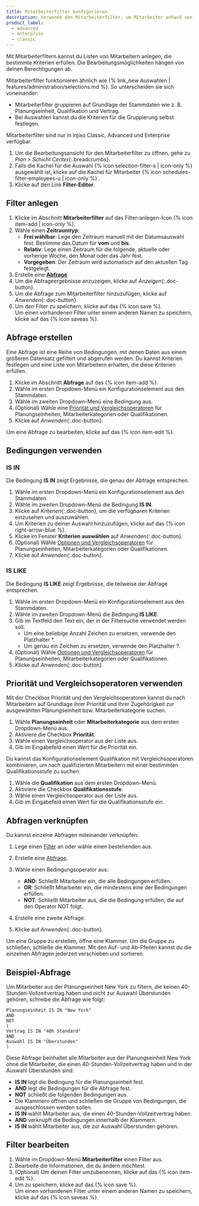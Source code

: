 ```yaml
---
title: Mitarbeiterfilter konfigurieren
description: Verwende den Mitarbeiterfilter, um Mitarbeiter anhand von gewissen Kriterien zu filtern.
product_label:
  - advanced
  - enterprise
  - classic
---
```


Mit Mitarbeiterfiltern kannst du Listen von Mitarbeitern anlegen, die bestimmte Kriterien erfüllen. Die Bearbeitungsmöglichkeiten hängen von deinen Berechtigungen ab.

Mitarbeiterfilter funktionieren ähnlich wie {% link_new Auswahlen | features/administration/selections.md %}. So unterscheiden sie sich voneinander:

- Mitarbeiterfilter gruppieren auf Grundlage der Stammdaten wie z.&nbsp;B. Planungseinheit, Qualifikation und Vertrag.
- Bei Auswahlen kannst du die Kriterien für die Gruppierung selbst festlegen.

Mitarbeiterfilter sind nur in injixo Classic, Advanced und Enterprise verfügbar.

1. Um die Bearbeitungsansicht für den Mitarbeiterfilter zu öffnen, gehe zu _Plan > Schicht Center_{:.breadcrumbs}.
2. Falls die Kachel für die Auswahl {% icon selection-filter-s | icon-only %} ausgewählt ist, klicke auf die Kachel für Mitarbeiter {% icon schedules-filter-employees-u | icon-only %} .
3. Klicke auf den Link **Filter-Editor**.

## Filter anlegen

1. Klicke im Abschnitt **Mitarbeiterfilter** auf das Filter-anlegen-Icon {% icon item-add | icon-only %}.
2. Wähle einen **Zeitraumtyp**:<br>
   - **Frei wählbar**: Lege den Zeitraum manuell mit der Datumsauswahl fest. Bestimme das Datum für **vom** und **bis**.<br>
   - **Relativ**: Lege einen Zeitraum für die folgende, aktuelle oder vorherige Woche, den Monat oder das Jahr fest.<br>
   - **Vorgegeben**: Der Zeitraum wird automatisch auf den aktuellen Tag festgelegt.
3. Erstelle eine [**Abfrage**](#abfrage-erstellen).
4. Um die Abfrageergebnisse anzuzeigen, klicke auf _Anzeigen_{:.doc-button}.
5. Um die Abfrage zum Mitarbeiterfilter hinzuzufügen, klicke auf _Anwenden_{:.doc-button}.
6. Um den Filter zu speichern, klicke auf das {% icon save %}.<br>Um einen vorhandenen Filter unter einem anderen Namen zu speichern, klicke auf das {% icon saveas %}.

## Abfrage erstellen

Eine Abfrage ist eine Reihe von Bedingungen, mit denen Daten aus einem größeren Datensatz gefiltert und abgerufen werden. Du kannst Kriterien festlegen und eine Liste von Mitarbeitern erhalten, die diese Kriterien erfüllen.

1. Klicke im Abschnitt **Abfrage** auf das {% icon item-add %}.
2. Wähle im ersten Dropdown-Menü ein Konfigurationselement aus den Stammdaten.
3. Wähle im zweiten Dropdown-Menü eine Bedingung aus.
4. (Optional) Wähle eine [Priorität und Vergleichsoperatoren](#priorität-und-vergleichsoperatoren-verwenden) für Planungseinheiten, Mitarbeiterkategorien oder Qualifikationen.
5. Klicke auf _Anwenden_{:.doc-button}.

Um eine Abfrage zu bearbeiten, klicke auf das {% icon item-edit %}.

## Bedingungen verwenden

### IS IN

Die Bedingung **IS IN** zeigt Ergebnisse, die genau der Abfrage entsprechen.

1. Wähle im ersten Dropdown-Menü ein Konfigurationselement aus den Stammdaten.
2. Wähle im zweiten Dropdown-Menü die Bedingung **IS IN**.
3. Klicke auf _Kriterien_{:.doc-button}, um die verfügbaren Kriterien einzusehen und auszuwählen.
4. Um Kriterien zu deiner Auswahl hinzuzufügen, klicke auf das {% icon right-arrow-blue %}.
5. Klicke im Fenster **Kriterien auswählen** auf _Anwenden_{:.doc-button}.
6. (Optional) Wähle [Optionen und Vergleichsoperatoren](#priorität-und-vergleichsoperatoren-verwenden) für Planungseinheiten, Mitarbeiterkategorien oder Qualifikationen.
7. Klicke auf _Anwenden_{:.doc-button}.

### IS LIKE

Die Bedingung **IS LIKE** zeigt Ergebnisse, die teilweise der Abfrage entsprechen.

1. Wähle im ersten Dropdown-Menü ein Konfigurationselement aus den Stammdaten.
2. Wähle im zweiten Dropdown-Menü die Bedingung **IS LIKE**.
3. Gib im Textfeld den Text ein, der in der Filtersuche verwendet werden soll.
   - Um eine beliebige Anzahl Zeichen zu ersetzen, verwende den Platzhalter \*.
   - Um genau ein Zeichen zu ersetzen, verwende den Platzhalter ?.
4. (Optional) Wähle [Optionen und Vergleichsoperatoren](#priorität-und-vergleichsoperatoren-verwenden) für Planungseinheiten, Mitarbeiterkategorien oder Qualifikationen.
5. Klicke auf _Anwenden_{:.doc-button}.

## Priorität und Vergleichsoperatoren verwenden

Mit der Checkbox Priorität und den Vergleichsoperatoren kannst du nach Mitarbeitern auf Grundlage ihrer Priorität und ihrer Zugehörigkeit zur ausgewählten Planungseinheit bzw. Mitarbeiterkategorie suchen.

1. Wähle **Planungseinheit** oder **Mitarbeiterkategorie** aus dem ersten Dropdown-Menü aus.
2. Aktiviere die Checkbox **Priorität**.
3. Wähle einen Vergleichsoperator aus der Liste aus.
4. Gib im Eingabefeld einen Wert für die Priorität ein.

Du kannst das Konfigurationselement Qualifikation mit Vergleichsoperatoren kombinieren, um nach qualifizierten Mitarbeitern mit einer bestimmten Qualifikationsstufe zu suchen:

1. Wähle die **Qualifikation** aus dem ersten Dropdown-Menü.
2. Aktiviere die Checkbox **Qualifikationsstufe**.
3. Wähle einen Vergleichsoperator aus der Liste aus.
4. Gib im Eingabefeld einen Wert für die Qualifikationsstufe ein.

## Abfragen verknüpfen

Du kannst einzelne Abfragen miteinander verknüpfen:

1. Lege einen [Filter](#filter-anlegen) an oder wähle einen bestehenden aus.
2. Erstelle eine [Abfrage](#abfrage-erstellen).
3. Wähle einen Bedingungsoperator aus:<br>

   - **AND**: Schließt Mitarbeiter ein, die alle Bedingungen erfüllen.
   - **OR**: Schließt Mitarbeiter ein, die mindestens eine der Bedingungen erfüllen.
   - **NOT**: Schließt Mitarbeiter aus, die die Bedingung erfüllen, die auf den Operator NOT folgt.

4. Erstelle eine zweite Abfrage.
5. Klicke auf _Anwenden_{:.doc-button}.

Um eine Gruppe zu erstellen, öffne eine Klammer. Um die Gruppe zu schließen, schließe die Klammer. Mit den Auf- und Ab-Pfeilen kannst du die einzelnen Abfragen jederzeit verschieben und sortieren.

## Beispiel-Abfrage

Um Mitarbeiter aus der Planungseinheit New York zu filtern, die keinen 40-Stunden-Vollzeitvertrag haben und nicht zur Auswahl Überstunden gehören, schreibe die Abfrage wie folgt:

```
Planungseinheit IS IN "New York"
AND
NOT
(
Vertrag IS IN "40h Standard"
AND
Auswahl IS IN "Überstunden"
)
```

Diese Abfrage beinhaltet alle Mitarbeiter aus der Planungseinheit New York ohne die Mitarbeiter, die einen 40-Stunden-Vollzeitvertrag haben und in der Auswahl Überstunden sind:

- **IS IN** legt die Bedingung für die Planungseinheit fest.
- **AND** legt die Bedingungen für die Abfrage fest.
- **NOT** schließt die folgenden Bedingungen aus.
- Die Klammern öffnen und schließen die Gruppe von Bedingungen, die ausgeschlossen werden sollen.
- **IS IN** wählt Mitarbeiter aus, die einen 40-Stunden-Vollzeitvertrag haben.
- **AND** verknüpft die Bedingungen innerhalb der Klammern.
- **IS IN** wählt Mitarbeiter aus, die zur Auswahl Überstunden gehören.

## Filter bearbeiten

1. Wähle im Dropdown-Menü **Mitarbeiterfilter** einen Filter aus.
2. Bearbeite die Informationen, die du ändern möchtest.
3. (Optional) Um deinen Filter umzubenennen, klicke auf das {% icon item-edit %}.
4. Um zu speichern, klicke auf das {% icon save %}.<br>Um einen vorhandenen Filter unter einem anderen Namen zu speichern, klicke auf das {% icon saveas %}.

